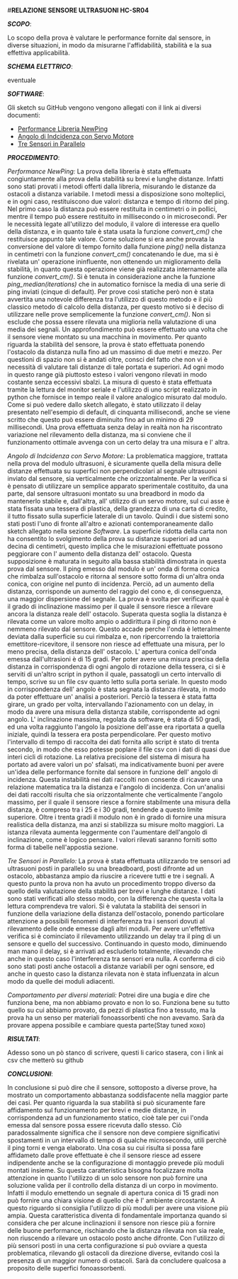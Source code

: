 #**RELAZIONE SENSORE ULTRASUONI HC-SR04**

***SCOPO***: 

Lo scopo della prova è valutare le performance fornite dal sensore, in diverse situazioni, in modo da misurarne l'affidabilità, stabilità e la sua effettiva applicabilità.

***SCHEMA ELETTRICO***: 

eventuale

***SOFTWARE***:

Gli sketch su GitHub vengono vengono allegati con il link ai diversi documenti:
- [Performance Libreria NewPing](https://github.com/Robotics-UNIVPM/mapper/blob/hc-sr04/sensore-sonar/performance_newPing.ino)
- [Angolo di Indcidenza con Servo Motore](https://github.com/Robotics-UNIVPM/mapper/blob/hc-sr04/sensore-sonar/sonar_servo.ino)
- [Tre Sensori in Parallelo](https://github.com/Robotics-UNIVPM/mapper/blob/hc-sr04/sensore-sonar/parallel_sonar.ino)

***PROCEDIMENTO***:

*Performance NewPing:*
La prova della libreria è stata effettuata congiuntamente alla prova della stabilità su brevi e lunghe distanze. Infatti sono stati provati i metodi offerti dalla libreria, misurando le distanze da ostacoli a distanza variabile. I metodi messi a disposizione sono molteplici, e in ogni caso, restituiscono due valori: distanza e tempo di ritorno del ping. Nel primo caso la distanza può essere restituita in centimetri o in pollici, mentre il tempo può essere restituito in millisecondo o in microsecondi. 
Per le necessità legate all'utilizzo del modulo, il valore di interesse era quello della distanza, e in quanto tale è stata usata la funzione *convert_cm()* che restituisce appunto tale valore. Come soluzione si era anche provata la conversione del valore di tempo fornito dalla funzione *ping()* nella distanza in centimetri con la funzione *convert_cm()* concatenando le due, ma si è rivelata un' operazione ininfluente, non ottenendo un miglioramento della stabilità, in quanto questa operazione viene già realizzata internamente alla funzione *convert_cm()*.
Si è tenuta in considerazione anche la funzione *ping_median(iterations)* che in automatico fornisce la media di una serie di ping inviati (cinque di default). Per prove così statiche però non è stata avvertita una notevole differenza tra l'utilizzo di questo metodo e il più classico metodo di calcolo della distanza, per questo motivo si è deciso di utilizzare nelle prove semplicemente la funzione *convert_cm()*. Non si esclude che possa essere rilevata una miglioria nella valutazione di una media dei segnali. Un approfondimento può essere effettuato una volta che il sensore viene montato su una macchina in movimento.
Per quanto riguarda la stabilità del sensore, la prova è stato effettuata ponendo l'ostacolo da distanza nulla fino ad un massimo di due metri e mezzo. Per questioni di spazio non si è andati oltre, consci del fatto che non vi è necessità di valutare tali distanze di tale portata e superiori. Ad ogni modo in questo range già piuttosto esteso i valori vengono rilevati in modo costante senza eccessivi sbalzi. La misura di questo è stata effettuata tramite la lettura del monitor seriale e l'utilizzo di uno script realizzato in python che fornisce in tempo reale il valore analogico misurato dal modulo. Come si può vedere dallo sketch allegato, è stato utilizzato il delay presentato nell'esempio di default, di cinquanta millisecondi, anche se viene scritto che questo può essere diminuito fino ad un minimo di 29 millisecondi. Una prova effettuata senza delay in realtà non ha riscontrato variazione nel rilevamento della distanza, ma si conviene che il funzionamento ottimale avvenga con un certo delay tra una misura e l' altra.

*Angolo di Indcidenza con Servo Motore:*
La problematica maggiore, trattata nella prova del modulo ultrasuoni, è sicuramente quella della misura delle distanze effettuata su superfici non perpendicolari al segnale ultrasuoni inviato dal sensore, sia verticalmente che orizzontalmente. Per la verifica si è pensato di utilizzare un semplice apparato sperimentale costituito, da una parte, dal sensore ultrasuoni montato su una breadbord in modo da mantenerlo stabile e, dall'altra, all' utilizzo di un servo motore, sul cui asse è stata fissata una tessera di plastica, della grandezza di una carta di credito, il tutto fissato sulla superficie laterale di un tavolo. Quindi i due sistemi sono stati posti l'uno di fronte all'altro e azionati contemporaneamente dallo sketch allegato nella sezione *Software*. La superficie ridotta della carta non ha consentito lo svolgimento della prova su distanze superiori ad una decina di centimetri, questo implica che le misurazioni effettuate possono peggiorare con l' aumento della distanza dell' ostacolo. Questa supposizione è maturata in seguito alla bassa stabilità dimostrata in questa prova dal sensore. Il ping emesso dal modulo è un' onda di forma conica che rimbalza sull'ostacolo e ritorna al sensore sotto forma di un'altra onda conica, con origine nel punto di incidenza. Perciò, ad un aumento della distanza, corrisponde un aumento del raggio del cono e, di conseguenza, una maggior dispersione del segnale. La prova è svolta per verificare qual è il grado di inclinazione massimo per il quale il sensore riesce a rilevare ancora la distanza reale dell' ostacolo. Superata questa soglia la distanza è rilevata come un valore molto ampio o addirittura il ping di ritorno non è nemmeno rilevato dal sensore. Questo accade perche l'onda è letteralmente deviata dalla superficie su cui rimbalza e, non ripercorrendo la traiettoria emettitore-ricevitore, il sensore non riesce ad effettuate una misura, per lo meno precisa, della distanza dell' ostacolo. L' apertura conica dell'onda emessa dall'ultrasioni è di 15 gradi.
Per poter avere una misura precisa della distanza in corrispondenza di ogni angolo di rotazione della tessera, ci si è serviti di un'altro script in python il quale, passatogli un certo intervallo di tempo, scrive su un file csv quanto letto sulla porta seriale. In questo modo in corrispondenza dell' angolo è stata segnata la distanza rilevata, in modo da poter effettuare un' analisi a posteriori.
Perciò la tessera è stata fatta girare, un grado per volta, intervallando l'azionamento con un delay, in modo da avere una misura della distanza stabile, corrispondente ad ogni angolo. L' inclinazione massima, regolata da software, è stata di 50 gradi, ed una volta raggiunto l'angolo la posizione dell'asse era riportata a quella iniziale, quindi la tessera era posta perpendicolare. Per questo motivo l'intervallo di tempo di raccolta dei dati fornita allo script è stato di trenta secondo, in modo che esso potesse poplare il file csv con i dati di quasi due interi cicli di rotazione.
La relativa precisione del sistema di misura ha portato ad avere valori un po' sfalsati, ma indicativamente buoni per avere un'idea delle performance fornite dal sensore in funzione dell' angolo di incidenza. Questa instabilità nei dati raccolti non consente di ricavare una relazione matematica tra la distanza e l'angolo di incidenza. 
Con un'analisi dei dati raccolti risulta che sia orizzontalmente che verticalmente l'angolo massimo, per il quale il sensore riesce a fornire stabilmente una misura della distanza, è compreso tra i 25 e i 30 gradi, tendende a questo limite superiore. Oltre i trenta gradi il modulo non è in grado di fornire una misura realistica della distanza, ma anzi si stabilizza su misure molto maggiori. La istanza rilevata aumenta leggermente con l'aumentare dell'angolo di inclinazione, come è logico pensare.
I valori rilevati saranno forniti sotto forma di tabelle nell'appostia sezione.

*Tre Sensori in Parallelo:*
La prova è stata effettuata utilizzando tre sensori ad ultrasuoni posti in parallelo su una breadboard, posti difronte ad un ostacolo, abbastanza ampio da riuscire a ricevere tutti e tre i segnali. A questo punto la prova non ha avuto un procedimento troppo diverso da quello della valutazione della stabilità per brevi e lunghe distanze. I dati sono stati verificati allo stesso modo, con la differenza che questa volta la lettura comprendeva tre valori. Si è valutata la stabilità dei sensori in funzione della variazione della distanza dell'ostacolo, ponendo particolare attenzione a possibili fenomeni di interferenza tra i sensori dovuti al rilevamento delle onde emesse dagli altri moduli. 
Per avere un'effettiva verifica si è cominciato il rilevamento utilizzando un delay tra il ping di un sensore e quello del successivo. Continuando in questo modo, diminuendo man mano il delay, si è arrivati ad escluderlo totalmente, rilevando che anche in questo caso l'interferenza tra sensori era nulla. A conferma di ciò sono stati posti anche ostacoli a distanze variabili per ogni sensore, ed anche in questo caso la distanza rilevata non è stata influenzata in alcun modo da quelle dei moduli adiacenti.


*Comportamento per diversi materiali:*
Potrei dire una bugia e dire che funziona bene, ma non abbiamo provato e non lo so. Funziona bene su tutto quello su cui abbiamo provato, da pezzi di plastica fino a tessuto, ma la prova ha un senso per materiali fonoassorbenti che non avevamo. Sarà da provare appena possibile e cambiare questa parte(Stay tuned xoxo)

***RISULTATI***:

Adesso sono un pò stanco di scrivere, questi li carico stasera, con i link ai csv che metterò su github


***CONCLUSIONI***:

In conclusione si può dire che il sensore, sottoposto a diverse prove, ha mostrato un comportamento abbastanza soddisfacente nella maggior parte dei casi.
Per quanto riguarda la sua stabilità si può sicuramente fare affidamento sul funzionamento per brevi e medie distanze, in corrispondenza ad un funzionamento statico, cioè tale per cui l'onda emessa dal sensore possa essere ricevuta dallo stesso. Ciò paradossalmente significa che il sensore non deve compiere significativi spostamenti in un intervallo di tempo di qualche microsecondo, utili perchè il ping torni e venga elaborato. 
Una cosa su cui risulta si possa fare affidameto dalle prove effettuate è che il sensore riesce ad essere indipendente anche se la configurazione di montaggio prevede più moduli montati insieme. Su questa caratteristica bisogna focalizzare molta attenzione in quanto l'utilizzo di un solo sensore non può fornire una soluzione valida per il controllo della distanza di un corpo in movimento. Infatti il modulo emettendo un segnale di apertura conica di 15 gradi non può fornire una chiara visione di quello che è l' ambiente circostante. A questo riguardo si consiglia l'utilizzo di più moduli per avere una visione più ampia. Questa caratteristica diventa di fondamentale importanza quando si considera che per alcune inclinazioni il sensore non riesce più a fornire delle buone performance, rischiando che la distanza rilevata non sia reale,  non riuscendo a rilevare un ostacolo posto anche difronte. Con l'utilizzo di più sensori posti in una certa configurazione si può ovviare a questa problematica, rilevando gli ostacoli da direzione diverse, evitando così la presenza di un maggior numero di ostacoli.
Sarà da concludere qualcosa a proposito delle superfici fonoassorbenti.

